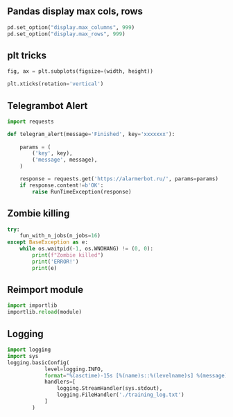 ## **Pandas display max cols, rows**

```python
pd.set_option("display.max_columns", 999)
pd.set_option("display.max_rows", 999)
```

## **plt tricks**

```python
fig, ax = plt.subplots(figsize=(width, height)) 

plt.xticks(rotation='vertical')
```
    
 ## **Telegrambot Alert**

```python
import requests

def telegram_alert(message='Finished', key='xxxxxxx'):
    
    params = (
        ('key', key),
        ('message', message),
    )

    response = requests.get('https://alarmerbot.ru/', params=params)
    if response.content!=b'OK':
        raise RunTimeException(response)
```

## Zombie killing

```python
try:
    fun_with_n_jobs(n_jobs=16)
except BaseException as e:
    while os.waitpid(-1, os.WNOHANG) != (0, 0):
        print(f"Zombie killed")
        print('ERROR!')
        print(e)
```

## Reimport module

```python
import importlib
importlib.reload(module)
```

## Logging

```python
import logging
import sys
logging.basicConfig(
            level=logging.INFO,
            format="%(asctime)-15s [%(name)s::%(levelname)s] %(message)s",
            handlers=[
                logging.StreamHandler(sys.stdout),
                logging.FileHandler('./training_log.txt')
            ]
        )
```
